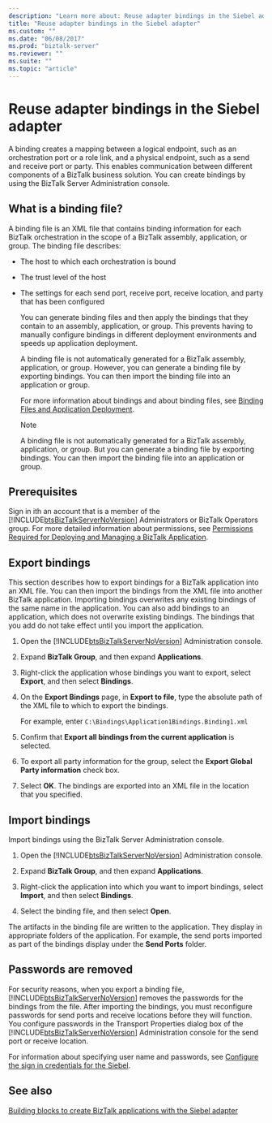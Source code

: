 ```yaml
---
description: "Learn more about: Reuse adapter bindings in the Siebel adapter"
title: "Reuse adapter bindings in the Siebel adapter"
ms.custom: ""
ms.date: "06/08/2017"
ms.prod: "biztalk-server"
ms.reviewer: ""
ms.suite: ""
ms.topic: "article"
---
```

# Reuse adapter bindings in the Siebel adapter
A binding creates a mapping between a logical endpoint, such as an orchestration port or a role link, and a physical endpoint, such as a send and receive port or party. This enables communication between different components of a BizTalk business solution. You can create bindings by using the BizTalk Server Administration console.  
  
## What is a binding file?  
A binding file is an XML file that contains binding information for each BizTalk orchestration in the scope of a BizTalk assembly, application, or group. The binding file describes:  
  
- The host to which each orchestration is bound
  
- The trust level of the host
  
- The settings for each send port, receive port, receive location, and party that has been configured
  
  You can generate binding files and then apply the bindings that they contain to an assembly, application, or group. This prevents having to manually configure bindings in different deployment environments and speeds up application deployment.  
  
  A binding file is not automatically generated for a BizTalk assembly, application, or group. However, you can generate a binding file by exporting bindings. You can then import the binding file into an application or group.  
  
  For more information about bindings and about binding files, see [Binding Files and Application Deployment](../../core/binding-files-and-application-deployment.md).
 
  > [!NOTE]
  >  A binding file is not automatically generated for a BizTalk assembly, application, or group. But you can generate a binding file by exporting bindings. You can then import the binding file into an application or group.  
  
## Prerequisites  
Sign in ith an account that is a member of the [!INCLUDE[btsBizTalkServerNoVersion](../../includes/btsbiztalkservernoversion-md.md)] Administrators or BizTalk Operators group. For more detailed information about permissions, see [Permissions Required for Deploying and Managing a BizTalk Application](../../core/permissions-required-for-deploying-and-managing-a-biztalk-application.md).

 
## Export bindings
This section describes how to export bindings for a BizTalk application into an XML file. You can then import the bindings from the XML file into another BizTalk application. Importing bindings overwrites any existing bindings of the same name in the application. You can also add bindings to an application, which does not overwrite existing bindings. The bindings that you add do not take effect until you import the application.  
  
1. Open the [!INCLUDE[btsBizTalkServerNoVersion](../../includes/btsbiztalkservernoversion-md.md)] Administration console.  
  
2. Expand **BizTalk Group**, and then expand **Applications**.  
  
3. Right-click the application whose bindings you want to export, select **Export**, and then select **Bindings**.  
  
4. On the **Export Bindings** page, in **Export to file**, type the absolute path of the XML file to which to export the bindings.  
  
    For example, enter `C:\Bindings\Application1Bindings.Binding1.xml`  
  
5. Confirm that **Export all bindings from the current application** is selected.  
  
6. To export all party information for the group, select the **Export Global Party information** check box.  
  
7. Select **OK**. The bindings are exported into an XML file in the location that you specified.  

## Import bindings
Import bindings using the BizTalk Server Administration console.
  
1. Open the [!INCLUDE[btsBizTalkServerNoVersion](../../includes/btsbiztalkservernoversion-md.md)] Administration console.  
  
2. Expand **BizTalk Group**, and then expand **Applications**.  
  
3. Right-click the application into which you want to import bindings, select **Import**, and then select **Bindings**.  
  
4. Select the binding file, and then select **Open**.  
  
The artifacts in the binding file are written to the application. They display in appropriate folders of the application. For example, the send ports imported as part of the bindings display under the **Send Ports** folder.  

## Passwords are removed  
For security reasons, when you export a binding file, [!INCLUDE[btsBizTalkServerNoVersion](../../includes/btsbiztalkservernoversion-md.md)] removes the passwords for the bindings from the file. After importing the bindings, you must reconfigure passwords for send ports and receive locations before they will function. You configure passwords in the Transport Properties dialog box of the [!INCLUDE[btsBizTalkServerNoVersion](../../includes/btsbiztalkservernoversion-md.md)] Administration console for the send port or receive location. 

For information about specifying user name and passwords, see [Configure the sign in credentials for the Siebel](../../adapters-and-accelerators/adapter-siebel/configure-the-sign-in-credentials-for-the-siebel.md).

## See also
[Building blocks to create BizTalk applications with the Siebel adapter](../../adapters-and-accelerators/adapter-siebel/building-blocks-to-create-biztalk-applications-with-the-siebel-adapter.md)
